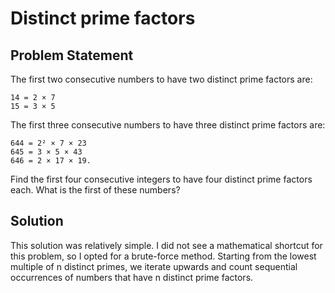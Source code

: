 # Distinct prime factors

## Problem Statement

The first two consecutive numbers to have two distinct prime factors are:

    14 = 2 × 7
    15 = 3 × 5

The first three consecutive numbers to have three distinct prime factors are:

    644 = 2² × 7 × 23
    645 = 3 × 5 × 43
    646 = 2 × 17 × 19.

Find the first four consecutive integers to have four distinct prime factors each. What is the first of these numbers?


## Solution
This solution was relatively simple. I did not see a mathematical shortcut for this problem, so I opted for a brute-force method. Starting from the lowest multiple of n distinct primes, we iterate upwards and count sequential occurrences of numbers that have n distinct prime factors.